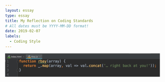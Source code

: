 ```yaml
---
layout: essay
type: essay
title: My Reflection on Coding Standards
# All dates must be YYYY-MM-DD format!
date: 2019-02-07
labels:
  - Coding Style
---
```


<img class="ui image" src="../images/javascript_code.jpg">

<placeholder>
